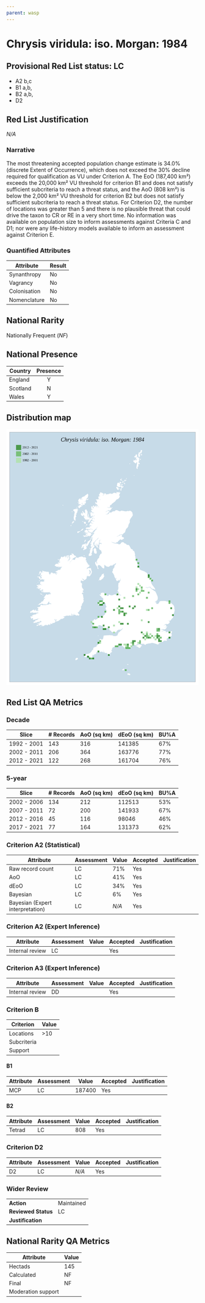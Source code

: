 ```yaml
---
parent: wasp
---
```


# Chrysis viridula: iso. Morgan: 1984

## Provisional Red List status: LC
- A2 b,c
- B1 a,b, 
- B2 a,b, 
- D2

## Red List Justification
*N/A*
### Narrative


The most threatening accepted population change estimate is 34.0% (discrete Extent of Occurrence), which does not exceed the 30% decline required for qualification as VU under Criterion A. The EoO (187,400 km²) exceeds the 20,000 km² VU threshold for criterion B1 and does not satisfy sufficient subcriteria to reach a threat status, and the AoO (808 km²) is below the 2,000 km² VU threshold for criterion B2 but does not satisfy sufficient subcriteria to reach a threat status. For Criterion D2, the number of locations was greater than 5 and there is no plausible threat that could drive the taxon to CR or RE in a very short time. No information was available on population size to inform assessments against Criteria C and D1; nor were any life-history models available to inform an assessment against Criterion E.
### Quantified Attributes
|Attribute|Result|
|---|---|
|Synanthropy|No|
|Vagrancy|No|
|Colonisation|No|
|Nomenclature|No|


## National Rarity
Nationally Frequent (*NF*)

## National Presence
|Country|Presence
|---|:-:|
|England|Y|
|Scotland|N|
|Wales|Y|


## Distribution map
![](../map/185.svg)

## Red List QA Metrics
### Decade
| Slice | # Records | AoO (sq km) | dEoO (sq km) |BU%A |
|---|---|---|---|---|
|1992 - 2001|143|316|141385|67%|
|2002 - 2011|206|364|163776|77%|
|2012 - 2021|122|268|161704|76%|
### 5-year
| Slice | # Records | AoO (sq km) | dEoO (sq km) |BU%A |
|---|---|---|---|---|
|2002 - 2006|134|212|112513|53%|
|2007 - 2011|72|200|141933|67%|
|2012 - 2016|45|116|98046|46%|
|2017 - 2021|77|164|131373|62%|
### Criterion A2 (Statistical)
|Attribute|Assessment|Value|Accepted|Justification
|---|---|---|---|---|
|Raw record count|LC|71%|Yes||
|AoO|LC|41%|Yes||
|dEoO|LC|34%|Yes||
|Bayesian|LC|6%|Yes||
|Bayesian (Expert interpretation)|LC|*N/A*|Yes||
### Criterion A2 (Expert Inference)
|Attribute|Assessment|Value|Accepted|Justification
|---|---|---|---|---|
|Internal review|LC||Yes||
### Criterion A3 (Expert Inference)
|Attribute|Assessment|Value|Accepted|Justification
|---|---|---|---|---|
|Internal review|DD||Yes||
### Criterion B
|Criterion| Value|
|---|---|
|Locations|>10|
|Subcriteria||
|Support||
#### B1
|Attribute|Assessment|Value|Accepted|Justification
|---|---|---|---|---|
|MCP|LC|187400|Yes||
#### B2
|Attribute|Assessment|Value|Accepted|Justification
|---|---|---|---|---|
|Tetrad|LC|808|Yes||
### Criterion D2
|Attribute|Assessment|Value|Accepted|Justification
|---|---|---|---|---|
|D2|LC|*N/A*|Yes||
### Wider Review
|  |  |
|---|---|
|**Action**|Maintained|
|**Reviewed Status**|LC|
|**Justification**||


## National Rarity QA Metrics
|Attribute|Value|
|---|---|
|Hectads|145|
|Calculated|NF|
|Final|NF|
|Moderation support||


